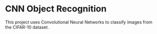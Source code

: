 # CNN Object Recognition

This project uses Convolutional Neural Networks to classify images from the CIFAR-10 dataset.
